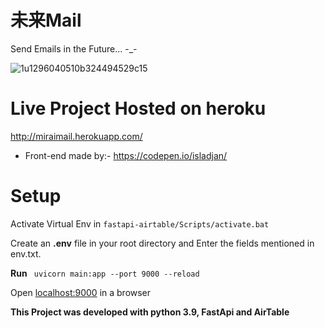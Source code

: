 # 未来Mail

Send Emails in the Future... -_-

![1u1296040510b324494529c15](https://user-images.githubusercontent.com/63765823/115973817-80777080-a575-11eb-8374-c68b1bf0b5cc.jpg)

# Live Project Hosted on heroku
http://miraimail.herokuapp.com/

* Front-end made by:- https://codepen.io/isladjan/

# Setup

Activate Virtual Env in `fastapi-airtable/Scripts/activate.bat`

Create an **.env** file in your root directory and Enter the fields mentioned in env.txt.


**Run**
`
uvicorn main:app --port 9000 --reload`

Open [localhost:9000](./localhost:9000) in a browser



**This Project was developed with python 3.9, FastApi and AirTable**

